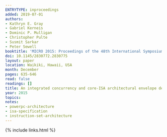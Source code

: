 ```yaml
---
ENTRYTYPE: inproceedings
added: 2019-07-01
authors:
- Kathryn E. Gray
- Gabriel Kerneis
- Dominic P. Mulligan
- Christopher Pulte
- Susmit Sarkar
- Peter Sewell
booktitle: 'MICRO 2015: Proceedings of the 48th International Symposium on Microarchitecture (MICRO 2015)'
doi: 10.1145/2830772.2830775
layout: paper
location: Waikiki, Hawaii, USA
month: December
pages: 635-646
read: false
readings: []
title: An integrated concurrency and core-ISA architectural envelope definition, and test oracle, for IBM POWER multiprocessors
year: 2015
topics:
notes:
- powerpc-architecture
- isa-specification
- instruction-set-architecture
---
```


{% include links.html %}
